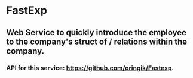 # FastExp

## Web Service to quickly introduce the employee to the company's struct of / relations within the company.

### API for this service: https://github.com/oringik/Fastexp.
